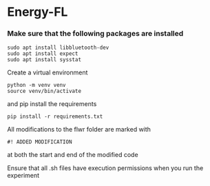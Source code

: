 # Energy-FL

### Make sure that the following packages are installed 

```
sudo apt install libbluetooth-dev
sudo apt install expect
sudo apt install sysstat
```

Create a virtual environment

```
python -m venv venv
source venv/bin/activate
```

and pip install the requirements

```
pip install -r requirements.txt
```

All modifications to the flwr folder are marked with 

```
#! ADDED MODIFICATION
```

at both the start and end of the modified code

Ensure that all .sh files have execution permissions when you run the experiment